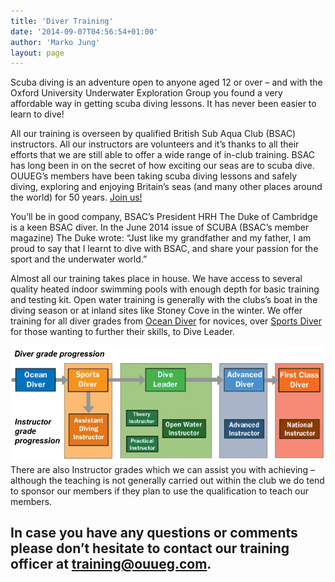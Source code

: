 ```yaml
---
title: 'Diver Training'
date: '2014-09-07T04:56:54+01:00'
author: 'Marko Jung'
layout: page
---
```


Scuba diving is an adventure open to anyone aged 12 or over – and with the Oxford University Underwater Exploration Group you found a very affordable way in getting scuba diving lessons. It has never been easier to learn to dive!

All our training is overseen by qualified British Sub Aqua Club (BSAC) instructors. All our instructors are volunteers and it’s thanks to all their efforts that we are still able to offer a wide range of in-club training. BSAC has long been in on the secret of how exciting our seas are to scuba dive. OUUEG’s members have been taking scuba diving lessons and safely diving, exploring and enjoying Britain’s seas (and many other places around the world) for 50 years. [Join us!](/membership/join/ "Join us")

You’ll be in good company, BSAC’s President HRH The Duke of Cambridge is a keen BSAC diver. In the June 2014 issue of SCUBA (BSAC’s member magazine) The Duke wrote: “Just like my grandfather and my father, I am proud to say that I learnt to dive with BSAC, and share your passion for the sport and the underwater world.”

Almost all our training takes place in house. We have access to several quality heated indoor swimming pools with enough depth for basic training and testing kit. Open water training is generally with the clubs’s boat in the diving season or at inland sites like Stoney Cove in the winter. We offer training for all diver grades from [Ocean Diver](/training/learn-to-dive/) for novices, over [Sports Diver](/training/learn-to-dive/) for those wanting to further their skills, to Dive Leader.

![bsac-diver-grades](/assets/images/BSAC-diver-grades.png)
There are also Instructor grades which we can assist you with achieving – although the teaching is not generally carried out within the club we do tend to sponsor our members if they plan to use the qualification to teach our members.

## In case you have any questions or comments please don’t hesitate to contact our training officer at <training@ouueg.com>.
